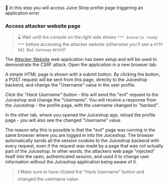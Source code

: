 &#127919; In this step you will access Juice Shop profile page triggering an application error

### Access attacker website page

> &#8987; Wait until the console on the right side shows `*** Scenario ready ***` before accessing the attacker website (otherwise you'll see a `HTTP 502 Bad Gateway` error)!

The [Attacker Website]({{TRAFFIC_HOST1_9090}}) web application has been setup and will be used to demonstrate the 
CSRF attack. Open the application in a new browser tab.

A simple HTML page is shown with a submit button. By clicking the button, a POST request will be sent from
this page, directly to the Juiceshop backend, and change the "Username" value in the user profile.

*Click the "Hack Username" button* - this will send the "evil" request to the Juiceshop and change the "Username". 
You will receive a response from the Juiceshop - the profile page, with the username changed to *"hacked"*.

In the other tab, where you opened the Juiceshop app, reload the profile page - you will also see
the changed "Username" value.

The reason why this is possible is that the "evil" page was running in the same browser where you are logged in into
the Juiceshop. The browser automatically sends all the session cookies to the Juiceshop backend with every request,
even if the request was made by a page that was not actually part of the Juiceshop. In other words, the attackers web page
"injected" itself into the open, authenticated session, and used it to change user information without the Juiceshop
application being aware of it.

> &#10071; Make sure to have clicked the "Hack Username" button and changed the username value.
